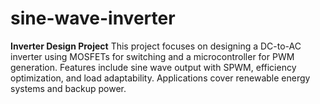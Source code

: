 # sine-wave-inverter
**Inverter Design Project**   This project focuses on designing a DC-to-AC inverter using MOSFETs for switching and a microcontroller for PWM generation. Features include sine wave output with SPWM, efficiency optimization, and load adaptability. Applications cover renewable energy systems and backup power.

